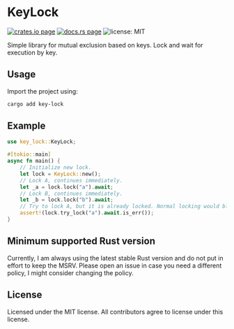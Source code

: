 # KeyLock

[![crates.io page](https://img.shields.io/crates/v/key-lock.svg)](https://crates.io/crates/key-lock)
[![docs.rs page](https://docs.rs/key-lock/badge.svg)](https://docs.rs/key-lock/)
![license: MIT](https://img.shields.io/crates/l/key-lock.svg)

Simple library for mutual exclusion based on keys. Lock and wait for execution by key.

## Usage

Import the project using:

```bash
cargo add key-lock
```

## Example

```rust
use key_lock::KeyLock;

#[tokio::main]
async fn main() {
    // Initialize new lock.
    let lock = KeyLock::new();
    // Lock A, continues immediately.
    let _a = lock.lock("a").await;
    // Lock B, continues immediately.
    let _b = lock.lock("b").await;
    // Try to lock A, but it is already locked. Normal locking would block here.
    assert!(lock.try_lock("a").await.is_err());
}
```

## Minimum supported Rust version

Currently, I am always using the latest stable Rust version and do not put in effort to keep the MSRV. Please open an issue in case you need a different policy, I might consider changing the policy.

## License

Licensed under the MIT license. All contributors agree to license under this license.
